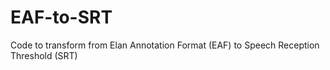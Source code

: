 # EAF-to-SRT
Code to transform from Elan Annotation Format (EAF) to Speech Reception Threshold (SRT)
